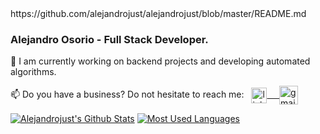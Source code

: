 <!-- **alejandrojust/alejandrojust** is a ✨ _special_ ✨ repository because its `README.md` (this file) appears on your GitHub profile. -->https://github.com/alejandrojust/alejandrojust/blob/master/README.md

### Alejandro Osorio - Full Stack Developer.

🔧 I am currently working on backend projects and developing automated algorithms.

📫 Do you have a business? Do not hesitate to reach me: &nbsp; 
  <a href="https://www.linkedin.com/in/alejandrojust/" target="_blank">
      <img align="center" alt="linkedin" width="25px" src="https://www.vectorlogo.zone/logos/linkedin/linkedin-icon.svg" /> &nbsp; &nbsp;
  <a href="mailto:alejandrobeariver@gmail.com" target="_blank">
      <img align="center" alt="gmail" width="30px" src="https://www.vectorlogo.zone/logos/gmail/gmail-icon.svg" />

<!-- Github  Stats -->
[![Alejandrojust's Github Stats](https://github-readme-stats.vercel.app/api?username=alejandrojust&show_icons=true&include_all_commits=false&theme=radical&count_private=true&rank_icon=github&hide_rank=false&card_width=400&line_height=28&hide_border=true&title_color=E4D00A&text_bold=false&icon_color=E4D00A)](https://github.com/anuraghazra/github-readme-stats)
[![Most Used Languages](https://github-readme-stats.vercel.app/api/top-langs/?username=alejandrojust&langs_count=5&theme=radical&layout=donut&hide_title=false&hide_border=true&title_color=E4D00A&size_weight=0.5&count_weight=0.5)](https://github.com/anuraghazra/github-readme-stats)
